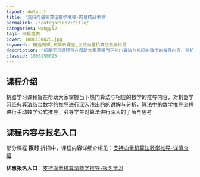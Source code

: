 ```yaml
---
layout: default
title: '支持向量机算法数学推导-网易精品单课'
permalink: /:categories/:title/
categories: wangyi2
tags: 网易提供
cover: 1006150025.jpg
keywords: 精选网课,网易云课堂,支持向量机算法数学推导
description: "机器学习课程旨在帮助大家掌握当下热门算法与相应的数学的推导内容，对机器学习经典算法结合数学的推导进行深入浅出的的讲解与分析，算法中的数学推导全程进行手动数学公式推导，引导学生对算法进行深入的"
classid: 1006150025
---
```


## 课程介绍

机器学习课程旨在帮助大家掌握当下热门算法与相应的数学的推导内容，对机器学习经典算法结合数学的推导进行深入浅出的的讲解与分析，算法中的数学推导全程进行手动数学公式推导，引导学生对算法进行深入的了解与思考

## 课程内容与报名入口

部分课程 **限时** 折扣中，课程内容详细介绍见：[支持向量机算法数学推导-详情介绍](https://study.163.com/course/introduction/1006150025.htm?share=1&shareId=1025206652&utm_campaign=share&utm_medium=iphoneShare&utm_source=&utm_u=1025206652)

**优惠报名入口**：[支持向量机算法数学推导-报名学习](https://study.163.com/course/introduction/1006150025.htm?share=1&shareId=1025206652&utm_campaign=share&utm_medium=iphoneShare&utm_source=&utm_u=1025206652)

